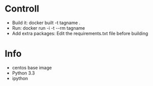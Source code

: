 # Controll
* Build it: docker built -t tagname .
* Run: docker run -i -t --rm tagname
* Add extra packages: Edit the requirements.txt file before building

# Info
* centos base image
* Python 3.3
* ipython
